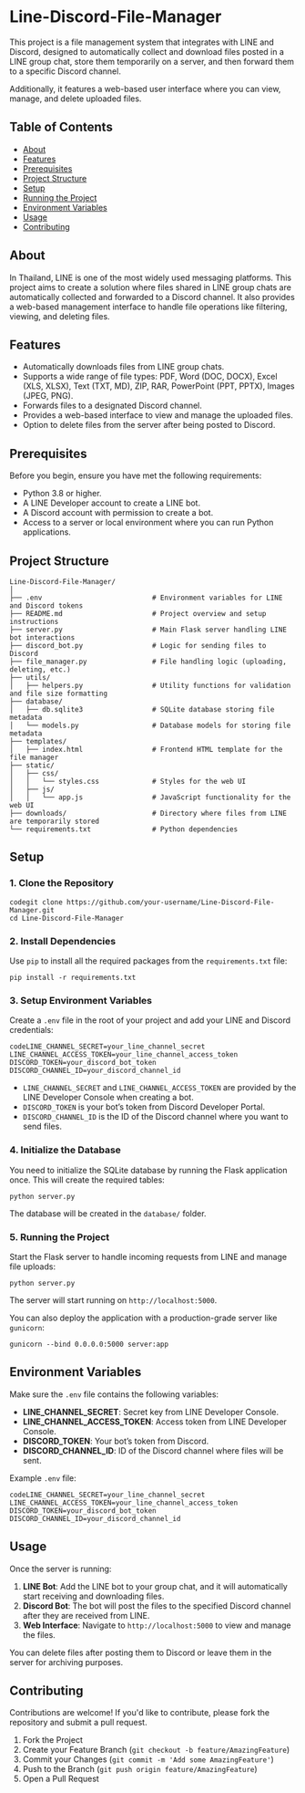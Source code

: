 # Line-Discord-File-Manager

This project is a file management system that integrates with LINE and Discord, designed to automatically collect and download files posted in a LINE group chat, store them temporarily on a server, and then forward them to a specific Discord channel. 

Additionally, it features a web-based user interface where you can view, manage, and delete uploaded files.

## Table of Contents

- [About](#about)
- [Features](#features)
- [Prerequisites](#prerequisites)
- [Project Structure](#project-structure)
- [Setup](#setup)
- [Running the Project](#running-the-project)
- [Environment Variables](#environment-variables)
- [Usage](#usage)
- [Contributing](#contributing)

## About

In Thailand, LINE is one of the most widely used messaging platforms. This project aims to create a solution where files shared in LINE group chats are automatically collected and forwarded to a Discord channel. It also provides a web-based management interface to handle file operations like filtering, viewing, and deleting files.

## Features

- Automatically downloads files from LINE group chats.
- Supports a wide range of file types: PDF, Word (DOC, DOCX), Excel (XLS, XLSX), Text (TXT, MD), ZIP, RAR, PowerPoint (PPT, PPTX), Images (JPEG, PNG).
- Forwards files to a designated Discord channel.
- Provides a web-based interface to view and manage the uploaded files.
- Option to delete files from the server after being posted to Discord.

## Prerequisites

Before you begin, ensure you have met the following requirements:

- Python 3.8 or higher.
- A LINE Developer account to create a LINE bot.
- A Discord account with permission to create a bot.
- Access to a server or local environment where you can run Python applications.

## Project Structure

```
Line-Discord-File-Manager/
│
├── .env                           # Environment variables for LINE and Discord tokens
├── README.md                      # Project overview and setup instructions
├── server.py                      # Main Flask server handling LINE bot interactions
├── discord_bot.py                 # Logic for sending files to Discord
├── file_manager.py                # File handling logic (uploading, deleting, etc.)
├── utils/
│   ├── helpers.py                 # Utility functions for validation and file size formatting
├── database/
│   ├── db.sqlite3                 # SQLite database storing file metadata
│   └── models.py                  # Database models for storing file metadata
├── templates/
│   ├── index.html                 # Frontend HTML template for the file manager
├── static/
│   ├── css/
│   │   └── styles.css             # Styles for the web UI
│   ├── js/
│   │   └── app.js                 # JavaScript functionality for the web UI
├── downloads/                     # Directory where files from LINE are temporarily stored
└── requirements.txt               # Python dependencies
```

## Setup

### 1. Clone the Repository

```
codegit clone https://github.com/your-username/Line-Discord-File-Manager.git
cd Line-Discord-File-Manager
```

### 2. Install Dependencies

Use `pip` to install all the required packages from the `requirements.txt` file:

```
pip install -r requirements.txt
```

### 3. Setup Environment Variables

Create a `.env` file in the root of your project and add your LINE and Discord credentials:

```
codeLINE_CHANNEL_SECRET=your_line_channel_secret
LINE_CHANNEL_ACCESS_TOKEN=your_line_channel_access_token
DISCORD_TOKEN=your_discord_bot_token
DISCORD_CHANNEL_ID=your_discord_channel_id
```

- `LINE_CHANNEL_SECRET` and `LINE_CHANNEL_ACCESS_TOKEN` are provided by the LINE Developer Console when creating a bot.
- `DISCORD_TOKEN` is your bot’s token from Discord Developer Portal.
- `DISCORD_CHANNEL_ID` is the ID of the Discord channel where you want to send files.

### 4. Initialize the Database

You need to initialize the SQLite database by running the Flask application once. This will create the required tables:

```
python server.py
```

The database will be created in the `database/` folder.

### 5. Running the Project

Start the Flask server to handle incoming requests from LINE and manage file uploads:

```
python server.py
```

The server will start running on `http://localhost:5000`.

You can also deploy the application with a production-grade server like `gunicorn`:

```
gunicorn --bind 0.0.0.0:5000 server:app
```

## Environment Variables

Make sure the `.env` file contains the following variables:

- **LINE_CHANNEL_SECRET**: Secret key from LINE Developer Console.
- **LINE_CHANNEL_ACCESS_TOKEN**: Access token from LINE Developer Console.
- **DISCORD_TOKEN**: Your bot’s token from Discord.
- **DISCORD_CHANNEL_ID**: ID of the Discord channel where files will be sent.

Example `.env` file:

```
codeLINE_CHANNEL_SECRET=your_line_channel_secret
LINE_CHANNEL_ACCESS_TOKEN=your_line_channel_access_token
DISCORD_TOKEN=your_discord_bot_token
DISCORD_CHANNEL_ID=your_discord_channel_id
```

## Usage

Once the server is running:

1. **LINE Bot**: Add the LINE bot to your group chat, and it will automatically start receiving and downloading files.
2. **Discord Bot**: The bot will post the files to the specified Discord channel after they are received from LINE.
3. **Web Interface**: Navigate to `http://localhost:5000` to view and manage the files.

You can delete files after posting them to Discord or leave them in the server for archiving purposes.

## Contributing

Contributions are welcome! If you'd like to contribute, please fork the repository and submit a pull request.

1. Fork the Project
2. Create your Feature Branch (`git checkout -b feature/AmazingFeature`)
3. Commit your Changes (`git commit -m 'Add some AmazingFeature'`)
4. Push to the Branch (`git push origin feature/AmazingFeature`)
5. Open a Pull Request